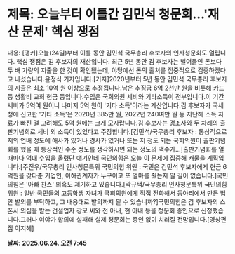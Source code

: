 # **제목: 오늘부터 이틀간 김민석 청문회…'재산 문제' 핵심 쟁점**

  내용: [앵커]오늘(24일)부터 이틀 동안 김민석 국무총리 후보자의 인사청문회도 열립니다. 핵심 쟁점은 김 후보자의 재산입니다. 최근 5년 동안 김 후보자는 벌어들인 돈보다 두 배 가량의 지출을 한 것이 확인됐는데, 야당에선 돈의 출처를 집중적으로 검증하겠다고 나섰습니다.윤정식 기자입니다.[기자]2020년부터 5년 동안 김민석 국무총리 후보자의 지출은 최소 10억 원 이상으로 추정됩니다.남은 추징금 6억 2천만 원을 비롯해 카드 등 생활비 교회 헌금 등입니다.수입은 국회의원 세비와 기타소득이 전부입니다.이 기간 세비가 5억여 원이니 나머지 5억 원이 '기타 소득'이라는 계산입니다.김 후보자가 국세청에 신고한 '기타 소득'은 2020년 385만 원, 2022년 240여만 원 등 지난해 소득 자료가 빠진 걸 고려해도 5억 원에는 크게 모자랍니다.김 후보자는 경조사와 두 차례의 출판기념회로 세비 외 소득이 있었다고 주장합니다.[김민석/국무총리 후보자 : 통상적으로 저의 연배 정도에 애사가 있거나 경사가 있거나 또는 저 정도 되는 국회의원이 출판기념회를 했을 때 통상적인 수준 정도를 생각하시면 되는 정도의 액수가…]출판기념회를 열 때마다 억대 수입을 올렸단 얘기인데 국민의힘은 오늘 이 문제에 집중해 캐물을 계획입니다.[주진우/국무총리 인사청문특위 국민의힘 위원 : 국민은 김민석 후보자에게 현금 6억원을 갖다준 기업인, 이해관계자가 누구이고 또 얼마를 줬는지 알 길이 없습니다.]국민의힘은 '아빠 찬스' 의혹도 제기하고 있습니다.[곽규택/국무총리 인사청문특위 국민의힘 위원 : 일반 국민들의 고등학생 자녀가 국회의원에게 직접 전화해서 동아리에서 만든 법안 발의를 부탁하고, 그 내용대로 발의까지 될 수 있습니까?]국민의힘은 김 후보자의 스폰서 의심을 받는 건설업자 강모 씨와 전 아내, 현 아내 등을 청문회 증인으로 신청했습니다.그러나 여야가 합의에 실패해 실제 청문회는 증인 없이 치러질 전망입니다.[영상편집 이지혜]

  **날짜: 2025.06.24. 오전 7:45**